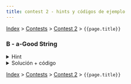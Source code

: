 ```yaml
---
title: contest 2 - hints y códigos de ejemplo
---
```


[Index](../index) > [Contests](../contests) > [Contest 2](../contests#contest-2) > ```{{page.title}}```

### B - a-Good String
<details> 
  <summary>Hint</summary>
  Notemos que podemos usar la misma definición de un string 'a'-good para calcular la minima cantidad de cambios necesarios. Primero decidimos a que lado van puras letras 'a' y luego resolvemos para el resto del string, esta decisión debe ser la que genere el mínimo incluso considerando las futuras decisiones.
</details>
<details> 
  <summary>Solución + código</summary>
  Una forma de resolver el problema es mediante una función recursiva, por ejemplo una función solve(i, j, ch) que decida la mejor forma de cambiar los caracteres entre i y j para que sea 'ch'-good, esta función debe retornar el mejor costo para ese segmento considerando 2 opciones, rellenar la primera mitad con ch y el resto cuesta solve(mid, j, ch + 1) o rellenar la segunda mitad con ch y el resto cuesta solve(i, mid, ch + 1). La complejidad total de esta solución es O(N log N), esto se puede deducir analizando por profundidad, se llega a una profundidad máxima de log N letras y cada profundidad considera entre los segmentos a todos los caracteres (N).
  <a href="https://github.com/BenjaminRubio/CompetitiveProgramming/blob/master/Problems/Codeforces/AGoodString.cpp">Código de ejemplo</a>
</details>

<!-- <details> 
  <summary>Hint</summary>   
</details>
<details> 
  <summary>Solución + código</summary>
  <a href="">Código de ejemplo</a>
</details> -->

[Index](../index) > [Contests](../contests) > [Contest 2](../contests#contest-2) > ```{{page.title}}```
